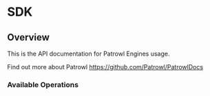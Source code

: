 # SDK

## Overview

This is the API documentation for Patrowl Engines usage.

Find out more about Patrowl
<https://github.com/Patrowl/PatrowlDocs>
### Available Operations

